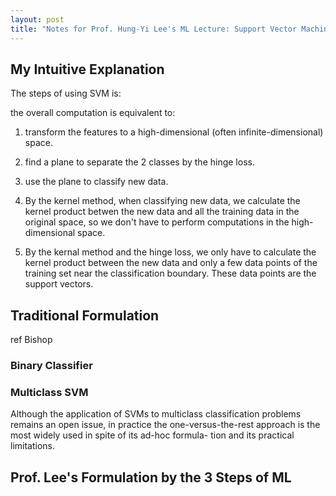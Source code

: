 ```yaml
---
layout: post
title: "Notes for Prof. Hung-Yi Lee's ML Lecture: Support Vector Machine"
---
```


## My Intuitive Explanation

The steps of using SVM is:

the overall computation is equivalent to:
1. transform the features to a high-dimensional (often infinite-dimensional) space.
2. find a plane to separate the 2 classes by the hinge loss.
3. use the plane to classify new data.

1. By the kernel method, when classifying new data, we calculate the kernel product betwen the new data and all the training data in the original space, so we don't have to perform computations in the high-dimensional space.
2. By the kernal method and the hinge loss, we only have to calculate the kernel product between the new data and only a few data points of the training set near the classification boundary. These data points are the support vectors.


## Traditional Formulation

ref Bishop

### Binary Classifier

### Multiclass SVM

Although the application of SVMs to multiclass classification problems remains an open issue, in practice the one-versus-the-rest approach is the most widely used in spite of its ad-hoc formula- tion and its practical limitations.

## Prof. Lee's Formulation by the 3 Steps of ML

